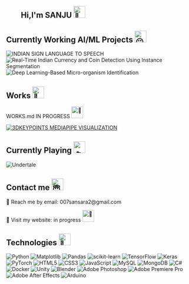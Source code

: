 <dir>
 <h2>Hi,I'm SANJU  <picture>
  <source srcset="https://fonts.gstatic.com/s/e/notoemoji/latest/1fae1/512.webp" type="image/webp">
  <img src="https://fonts.gstatic.com/s/e/notoemoji/latest/1fae1/512.gif" alt="🫡" width="32" height="32">
</picture> </h2> 
</dir>



 <h2> Currently Working AI/ML Projects <picture>
  <source srcset="https://fonts.gstatic.com/s/e/notoemoji/latest/1f636_200d_1f32b_fe0f/512.webp" type="image/webp">
  <img src="https://fonts.gstatic.com/s/e/notoemoji/latest/1f636_200d_1f32b_fe0f/512.gif" alt="😶" width="32" height="32">
</picture></h2>


![INDIAN SIGN LANGUAGE TO SPEECH](https://img.shields.io/badge/INDIAN%20SIGN%20LANGUAGE%20TO%20SPEECH-IN%20PROGRESS%2060%25-orange?style=for-the-badge&logo=GitHub&labelColor=orange&logoColor=white&color=white)
![Real-Time Indian Currency and Coin Detection Using Instance Segmentation](https://img.shields.io/badge/Real--Time%20Indian%20Currency%20and%20Coin%20Detection%20Using%20Instance%20Segmentation-IN%20PROGRESS%2010%25-crimson?style=for-the-badge&logo=GitHub&labelColor=crimson&logoColor=white&color=white)
![Deep Learning-Based Micro-organism Identification](https://img.shields.io/badge/Deep%20Learning%20Based%20Micro--organism%20Identification-IN%20Progress%205%25-%231e90ff?style=for-the-badge&logo=GitHub&labelColor=%231e90ff&logoColor=white&color=white)

 <h2>Works<picture>
  <source srcset="https://fonts.gstatic.com/s/e/notoemoji/latest/1f974/512.webp" type="image/webp">
  <img src="https://fonts.gstatic.com/s/e/notoemoji/latest/1f974/512.gif" alt="🥴" width="32" height="32">
</picture></h2>
<p>WORKS.md IN PROGRESS <picture>
  <source srcset="https://fonts.gstatic.com/s/e/notoemoji/latest/1f6a7/512.webp" type="image/webp">
  <img src="https://fonts.gstatic.com/s/e/notoemoji/latest/1f6a7/512.gif" alt="🚧" width="32" height="32">
</picture> </p>

[![3DKEYPOINTS MEDIAPIPE VISUALIZATION](https://img.shields.io/badge/3DKEYPOINTS%20MEDIAPIPE%20VISUALIZATION-%23brightgreen.svg?style=for-the-badge&logo=GitHub&logoColor=white)](https://github.com/sanjusarank/3DKEYPOINT-MEDIAPIPE-VISUALIZATION)

<h2>Currently Playing<picture>
  <source srcset="https://fonts.gstatic.com/s/e/notoemoji/latest/1f6f8/512.webp" type="image/webp">
  <img src="https://fonts.gstatic.com/s/e/notoemoji/latest/1f6f8/512.gif" alt="🛸" width="32" height="32">
</picture>
</h2>

![Undertale](https://img.shields.io/badge/%E2%9D%A4%EF%B8%8F-Undertale%202015%20(True%20Pacifist%20Run)-white?style=for-the-badge&labelColor=white&color=red)

<h2>Contact me<picture>
  <source srcset="https://fonts.gstatic.com/s/e/notoemoji/latest/1f607/512.webp" type="image/webp">
  <img src="https://fonts.gstatic.com/s/e/notoemoji/latest/1f607/512.gif" alt="😇" width="32" height="32">
</picture>
 
</h2>
 <p>💬 Reach me by email: 007sansara2@gmail.com</p>
 <p>🔫 Visit my website: in progress <picture>
  <source srcset="https://fonts.gstatic.com/s/e/notoemoji/latest/1f6a7/512.webp" type="image/webp">
  <img src="https://fonts.gstatic.com/s/e/notoemoji/latest/1f6a7/512.gif" alt="🚧" width="32" height="32">
</picture></p>

 <h2>Technologies <picture>
  <source srcset="https://fonts.gstatic.com/s/e/notoemoji/latest/1f916/512.webp" type="image/webp">
  <img src="https://fonts.gstatic.com/s/e/notoemoji/latest/1f916/512.gif" alt="🤖" width="32" height="32">
</picture>
 </h2>
 
![Python](https://img.shields.io/badge/python-3670A0?style=for-the-badge&logo=python&logoColor=ffdd54)
![Matplotlib](https://img.shields.io/badge/Matplotlib-%23ffffff.svg?style=for-the-badge&logo=Matplotlib&logoColor=black)
![Pandas](https://img.shields.io/badge/pandas-%23150458.svg?style=for-the-badge&logo=pandas&logoColor=white)
![scikit-learn](https://img.shields.io/badge/scikit--learn-%23F7931E.svg?style=for-the-badge&logo=scikit-learn&logoColor=white)
![TensorFlow](https://img.shields.io/badge/TensorFlow-%23FF6F00.svg?style=for-the-badge&logo=TensorFlow&logoColor=white)
![Keras](https://img.shields.io/badge/Keras-%23D00000.svg?style=for-the-badge&logo=Keras&logoColor=white)
![PyTorch](https://img.shields.io/badge/PyTorch-%23EE4C2C.svg?style=for-the-badge&logo=PyTorch&logoColor=white)
![HTML5](https://img.shields.io/badge/html5-%23E34F26.svg?style=for-the-badge&logo=html5&logoColor=white)
![CSS3](https://img.shields.io/badge/css3-%231572B6.svg?style=for-the-badge&logo=css3&logoColor=white)
![JavaScript](https://img.shields.io/badge/javascript-%23323330.svg?style=for-the-badge&logo=javascript&logoColor=%23F7DF1E)
![MySQL](https://img.shields.io/badge/mysql-4479A1.svg?style=for-the-badge&logo=mysql&logoColor=white)
![MongoDB](https://img.shields.io/badge/MongoDB-%234ea94b.svg?style=for-the-badge&logo=mongodb&logoColor=white)
![C#](https://img.shields.io/badge/c%23-%23239120.svg?style=for-the-badge&logo=csharp&logoColor=white)
![Docker](https://img.shields.io/badge/docker-%230db7ed.svg?style=for-the-badge&logo=docker&logoColor=white)
![Unity](https://img.shields.io/badge/unity-%23000000.svg?style=for-the-badge&logo=unity&logoColor=white)
![Blender](https://img.shields.io/badge/blender-%23F5792A.svg?style=for-the-badge&logo=blender&logoColor=white)
![Adobe Photoshop](https://img.shields.io/badge/adobe%20photoshop-%2331A8FF.svg?style=for-the-badge&logo=adobe%20photoshop&logoColor=white)
![Adobe Premiere Pro](https://img.shields.io/badge/Adobe%20Premiere%20Pro-9999FF.svg?style=for-the-badge&logo=Adobe%20Premiere%20Pro&logoColor=white)
![Adobe After Effects](https://img.shields.io/badge/Adobe%20After%20Effects-9999FF.svg?style=for-the-badge&logo=Adobe%20After%20Effects&logoColor=white)
![Arduino](https://img.shields.io/badge/-Arduino-00979D?style=for-the-badge&logo=Arduino&logoColor=white)
